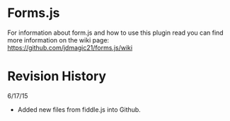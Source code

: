 # Forms.js

For information about form.js and how to use this plugin read you can find more information on the wiki page: https://github.com/jdmagic21/forms.js/wiki

# Revision History
6/17/15
* Added new files from fiddle.js into Github.